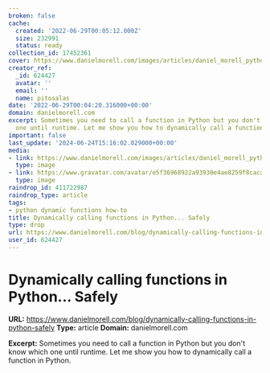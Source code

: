 ```yaml
---
broken: false
cache:
  created: '2022-06-29T00:05:12.000Z'
  size: 232991
  status: ready
collection_id: 17452361
cover: https://www.danielmorell.com/images/articles/daniel_morell_python_dynamic_functions.jpg
creator_ref:
  _id: 624427
  avatar: ''
  email: ''
  name: pitosalas
date: '2022-06-29T00:04:20.316000+00:00'
domain: danielmorell.com
excerpt: Sometimes you need to call a function in Python but you don't know which
  one until runtime. Let me show you how to dynamically call a function in Python.
important: false
last_update: '2024-06-24T15:16:02.029000+00:00'
media:
- link: https://www.danielmorell.com/images/articles/daniel_morell_python_dynamic_functions.jpg
  type: image
- link: https://www.gravatar.com/avatar/e5f36968922a93930e4ae8259f8cacaf?s=128&d=identicon&r=PG
  type: image
raindrop_id: 411722987
raindrop_type: article
tags:
- python dynamic functions how-to
title: Dynamically calling functions in Python... Safely
type: drop
url: https://www.danielmorell.com/blog/dynamically-calling-functions-in-python-safely
user_id: 624427
---
```


# Dynamically calling functions in Python... Safely

**URL:** https://www.danielmorell.com/blog/dynamically-calling-functions-in-python-safely
**Type:** article
**Domain:** danielmorell.com

**Excerpt:** Sometimes you need to call a function in Python but you don't know which one until runtime. Let me show you how to dynamically call a function in Python.
